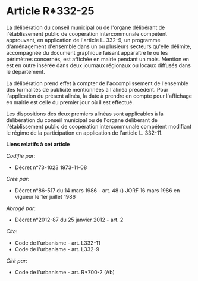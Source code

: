 # Article R*332-25

La délibération du conseil municipal ou de l'organe délibérant de l'établissement public de coopération intercommunale
compétent approuvant, en application de l'article L. 332-9, un programme d'aménagement d'ensemble dans un ou plusieurs
secteurs qu'elle délimite, accompagnée du document graphique faisant apparaître le ou les périmètres concernés, est affichée
en mairie pendant un mois. Mention en est en outre insérée dans deux journaux régionaux ou locaux diffusés dans le
département.

La délibération prend effet à compter de l'accomplissement de l'ensemble des formalités de publicité mentionnées à l'alinéa
précédent. Pour l'application du présent alinéa, la date à prendre en compte pour l'affichage en mairie est celle du premier
jour où il est effectué.

Les dispositions des deux premiers alinéas sont applicables à la délibération du conseil municipal ou de l'organe délibérant
de l'établissement public de coopération intercommunale compétent modifiant le régime de la participation en application de
l'article L. 332-11.

**Liens relatifs à cet article**

_Codifié par_:

  - Décret n°73-1023 1973-11-08

_Créé par_:

  - Décret n°86-517 du 14 mars 1986 - art. 48 () JORF 16 mars 1986 en vigueur le 1er juillet 1986

_Abrogé par_:

  - Décret n°2012-87 du 25 janvier 2012 - art. 2

_Cite_:

  - Code de l'urbanisme - art. L332-11
  - Code de l'urbanisme - art. L332-9

_Cité par_:

  - Code de l'urbanisme - art. R*700-2 (Ab)
